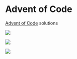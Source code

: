 Advent of Code
==============

[Advent of Code](https://adventofcode.com) solutions

![](https://img.shields.io/badge/2021%20stars%20⭐-34-blue)

![](https://img.shields.io/badge/2020%20stars%20⭐-19-blue)

![](https://img.shields.io/badge/2019%20stars%20⭐-14-blue)
